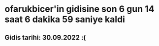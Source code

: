# ofarukbicer'in gidisine son 6 gun 14 saat 6 dakika 59 saniye kaldi

## Gidis tarihi: 30.09.2022 :(